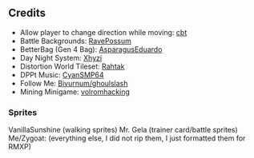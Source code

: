 ## Credits
* Allow player to change direction while moving: [cbt](https://www.pokecommunity.com/threads/simple-modifications-directory.416647/page-15#post-10402610)
* Battle Backgrounds: [RavePossum](https://github.com/Pawkkie/Team-Aquas-Asset-Repo/tree/main/Battle%20Backgrounds/RavePossum)
* BetterBag (Gen 4 Bag): [AsparagusEduardo](https://github.com/AsparagusEduardo/pokeemerald/tree/BetterBag)
* Day Night System: [Xhyzi](https://github.com/Xhyzi/pokeemerald/tree/day-and-night)
* Distortion World Tileset: [Rahtak](https://github.com/Pawkkie/Team-Aquas-Asset-Repo/tree/main/Tilesets/The%20Great%20Tileset%20Exchange/Full%20Tilesets/Distortion%20World%20Secondary)
* DPPt Music: [CyanSMP64](https://github.com/CyanSMP64/pokeemerald/tree/dppt_music)
* Follow Me: [Bivurnum/ghoulslash](https://github.com/Bivurnum/pokeemerald-expansion/tree/follower-npcs)
* Mining Minigame: [volromhacking](https://github.com/volromhacking/pokeemerald-expansion/tree/mining_minigame)

### Sprites
VanillaSunshine (walking sprites)
Mr. Gela (trainer card/battle sprites)
Me/Zygoat: (everything else, I did not rip them, I just formatted them for RMXP)
